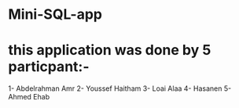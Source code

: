 # Mini-SQL-app
# this application was done by 5 particpant:-
1- Abdelrahman Amr
2- Youssef Haitham
3- Loai Alaa
4- Hasanen 
5- Ahmed Ehab
